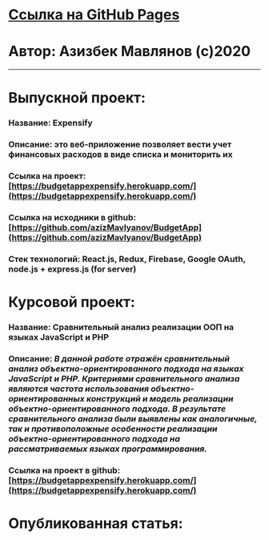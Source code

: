 # [Ссылка на GitHub Pages](https://github.com/azizMavlyanov/labs/)
# Автор: Азизбек Мавлянов (с)2020
---
# Выпускной проект:
### Название: Expensify
### Описание: это веб-приложение позволяет вести учет финансовых расходов в виде списка и мониторить их
### Ссылка на проект: [https://budgetappexpensify.herokuapp.com/](https://budgetappexpensify.herokuapp.com/)
### Ссылка на исходники в github: [https://github.com/azizMavlyanov/BudgetApp](https://github.com/azizMavlyanov/BudgetApp)
### Стек технологий: React.js, Redux, Firebase, Google OAuth, node.js + express.js (for server)

# Курсовой проект:
### Название: Сравнительный анализ реализации ООП на языках JavaScript и PHP
### Описание: *В данной работе отражён сравнительный анализ объектно-ориентированного подхода на языках JavaScript и PHP. Критериями сравнительного анализа являются частота использования объектно-ориентированных конструкций и модель реализации объектно-ориентированного подхода. В результате сравнительного анализа были выявлены как аналогичные, так и противоположные особенности реализации объектно-ориентированного подхода на рассматриваемых языках программирования.*
### Ссылка на проект в github: [https://budgetappexpensify.herokuapp.com/](https://budgetappexpensify.herokuapp.com/)

# Опубликованная статья:



